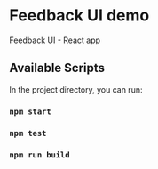 # Feedback UI demo

Feedback UI - React app

## Available Scripts

In the project directory, you can run:

### `npm start`

### `npm test`

### `npm run build`
